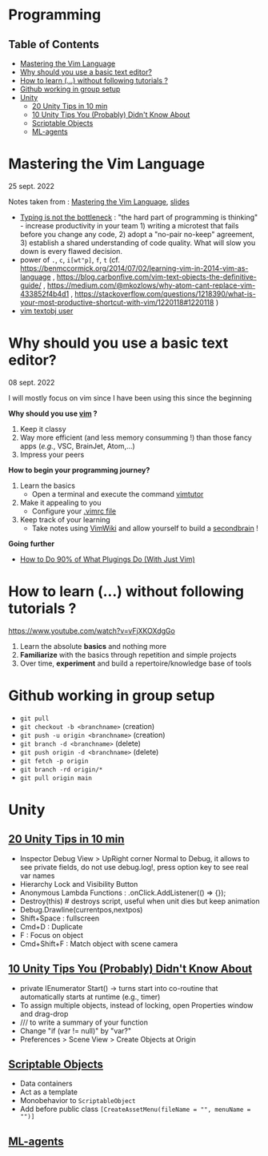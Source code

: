 # Programming

## Table of Contents

<!-- vim-markdown-toc GFM -->

* [Mastering the Vim Language](#mastering-the-vim-language)
* [Why should you use a basic text editor?](#why-should-you-use-a-basic-text-editor)
* [How to learn (...) without following tutorials ?](#how-to-learn--without-following-tutorials-)
* [Github working in group setup](#github-working-in-group-setup)
* [Unity](#unity)
	* [20 Unity Tips in 10 min](#20-unity-tips-in-10-min)
	* [10 Unity Tips You (Probably) Didn't Know About](#10-unity-tips-you-probably-didnt-know-about)
	* [Scriptable Objects](#scriptable-objects)
	* [ML-agents](#ml-agents)

<!-- vim-markdown-toc -->

# Mastering the Vim Language

25 sept. 2022

Notes taken from : [Mastering the Vim Language](https://www.youtube.com/watch?v=wlR5gYd6um0?link_credit=KennethRioja), [slides](https://ctoomey.com/mastering-the-vim-language-slides.pdf?link_credit=KennethRioja)

- [Typing is not the bottleneck](http://anarchycreek.com/2009/05/26/how-tdd-and-pairing-increase-production/?link_credit=KennethRioja) : "the hard part of programming is thinking" - increase productivity in your team 1) writing a microtest that fails before you change any code, 2) adopt a "no-pair no-keep" agreement, 3) establish a shared understanding of code quality. What will slow you down is every flawed decision.
- power of `.`, `c`, `i[wt"p]`, `f`, `t` (cf. https://benmccormick.org/2014/07/02/learning-vim-in-2014-vim-as-language , https://blog.carbonfive.com/vim-text-objects-the-definitive-guide/ , https://medium.com/@mkozlows/why-atom-cant-replace-vim-433852f4b4d1 , https://stackoverflow.com/questions/1218390/what-is-your-most-productive-shortcut-with-vim/1220118#1220118 )
- [vim textobj user](https://github.com/kana/vim-textobj-user/wiki)

# Why should you use a basic text editor?

08 sept. 2022

I will mostly focus on vim since I have been using this since the beginning

**Why should you use [vim](https://www.vim.org/?link_credit=KennethRioja) ?**

1. Keep it classy
2. Way more efficient (and less memory consumming !) than those fancy apps (*e.g.*, VSC, BrainJet, Atom,...)
3. Impress your peers

**How to begin your programming journey?**

1. Learn the basics
   - Open a terminal and execute the command [vimtutor](https://vimschool.netlify.app/introduction/vimtutor/?link_credit=KennethRioja)
2. Make it appealing to you
   - Configure your [.vimrc file](https://www.freecodecamp.org/news/vimrc-configuration-guide-customize-your-vim-editor/)
3. Keep track of your learning
   - Take notes using [VimWiki](https://github.com/vimwiki/vimwiki) and allow yourself to build a [secondbrain](https://www.buildingasecondbrain.com) !

**Going further**

- [How to Do 90% of What Plugings Do (With Just Vim)](https://www.youtube.com/watch?v=XA2WjJbmmoM?link_credit=KennethRioja)

# How to learn (...) without following tutorials ?

https://www.youtube.com/watch?v=vFjXKOXdgGo

1. Learn the absolute **basics** and nothing more
2. **Familiarize** with the basics through repetition and simple projects
3. Over time, **experiment** and build a repertoire/knowledge base of tools

# Github working in group setup

- `git pull`
- `git checkout -b <branchname>` (creation)
- `git push -u origin <branchname>` (creation)
- `git branch -d <branchname>` (delete)
- `git push origin -d <branchname>` (delete)
- `git fetch -p origin`
- `git branch -rd origin/*`
- `git pull origin main`

# Unity

## [20 Unity Tips in 10 min](https://www.youtube.com/watch?v=4NNAYvhCWjQ)
- Inspector Debug View > UpRight corner Normal to Debug, it allows to see private fields, do not use debug.log!, press option key to see real var names
- Hierarchy Lock and Visibility Button
- Anonymous Lambda Functions : .onClick.AddListener(() => {});
- Destroy(this) # destroys script, useful when unit dies but keep animation
- Debug.Drawline(currentpos,nextpos)
- Shift+Space : fullscreen
- Cmd+D : Duplicate
- F : Focus on object
- Cmd+Shift+F : Match object with scene camera

## [10 Unity Tips You (Probably) Didn't Know About](https://www.youtube.com/watch?v=fmbYlYU7z9Y)
- private IEnumerator Start() -> turns start into co-routine that automatically starts at runtime (e.g., timer)
- To assign multiple objects, instead of locking, open Properties window and drag-drop
- /// to write a summary of your function
- Change "if (var != null)" by "var?"
- Preferences > Scene View > Create Objects at Origin

## [Scriptable Objects](https://www.youtube.com/watch?v=aPXvoWVabPY)
- Data containers
- Act as a template
- Monobehavior to `ScriptableObject`
- Add before public class `[CreateAssetMenu(fileName = "", menuName = "")]`

## [ML-agents](https://www.youtube.com/watch?v=zPFU30tbyKs)
